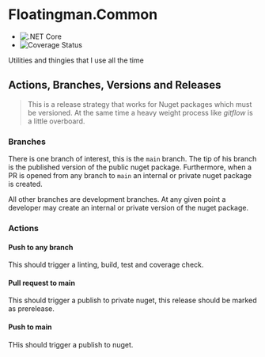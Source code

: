 # Floatingman.Common

- ![.NET Core](https://github.com/floatingman-ltd/Floatingman.Common/actions/workflows/any-push.yml/badge.svg?branch=main)
- ![Coverage Status](https://coveralls.io/repos/github/floatingman-ltd/Floatingman.Common/badge.svg)

Utilities and thingies that I use all the time

## Actions, Branches, Versions and Releases

> This is a release strategy that works for Nuget packages which must be versioned.  At the same time a heavy weight process like _gitflow_ is a little overboard.
### Branches

There is one branch of interest, this is the `main` branch.  The tip of his branch is the published version of the public nuget package.  Furthermore, when a PR is opened from any branch to `main` an internal or private nuget package is created.

All other branches are development branches.  At any given point a developer may create an internal or private version of the nuget package.  

### Actions

#### Push to any branch

This should trigger a linting, build, test and coverage check.

#### Pull request to main

This should trigger a publish to private nuget, this release should be marked as prerelease.

#### Push to main

THis should trigger a publish to nuget.
